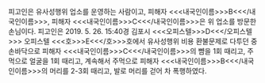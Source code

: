 피고인은 유사성행위 업소를 운영하는 사람이고, 피해자 <<<내국인이름>>>B<<</내국인이름>>>, 피해자 <<<내국인이름>>>C<<</내국인이름>>>은 위 업소를 방문한 손님이다.
피고인은 2019. 5. 26. 15:40경 김포시 <<<오피스텔>>>D<<</오피스텔>>> 오피스텔 <<<호>>>E<<</호>>>호에서 유사성행위 비용 환불문제로 다투던 중 손바닥으로 피해자 <<<내국인이름>>>C<<</내국인이름>>>의 뺨을 1회 때리고, 주먹으로 얼굴을 1회 때리고, 계속해서 주먹으로 피해자 <<<내국인이름>>>B<<</내국인이름>>>의 머리를 2-3회 때리고, 발로 머리를 걷어 차 폭행하였다.